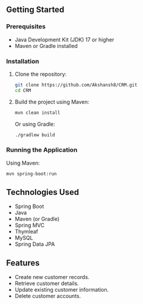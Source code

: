 ## Getting Started

### Prerequisites

* Java Development Kit (JDK) 17 or higher
* Maven or Gradle installed

### Installation

1.  Clone the repository:
    ```bash
    git clone https://github.com/Akshansh8/CRM.git
    cd CRM
    ```

2.  Build the project using Maven:
    ```bash
    mvn clean install
    ```
    Or using Gradle:
    ```bash
    ./gradlew build
    ```

### Running the Application

Using Maven:
```bash
mvn spring-boot:run
```

## Technologies Used

* Spring Boot
* Java
* Maven (or Gradle)
* Spring MVC
* Thymleaf
* MySQL
* Spring Data JPA

## Features

* Create new customer records.
* Retrieve customer details.
* Update existing customer information.
* Delete customer accounts.
